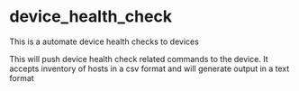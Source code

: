 # device_health_check
This is a automate device health checks to devices

This will push device health check related commands to the device.
It accepts inventory of hosts in a csv format and will generate output in a text format
